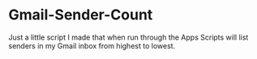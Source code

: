 # Gmail-Sender-Count
Just a little script I made that when run through the Apps Scripts will list senders in my Gmail inbox from highest to lowest. 
